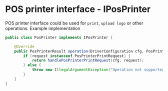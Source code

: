# POS printer interface - IPosPrinter

POS printer interface could be used for `print`, `upload logo` or other operations.
Example implementation
```java
public class PosPrinter implements IPosPrinter {

	@Override
	public PosPrinterResult operation(DriverConfiguration cfg, PosPrinterRequest request) {
		if (request instanceof PosPrinterPrintRequest) {
			return handlePosPrinterPrintRequest(cfg, request);
		} else {
			throw new IllegalArgumentException("Operation not supported");
		}
	}
}
```
